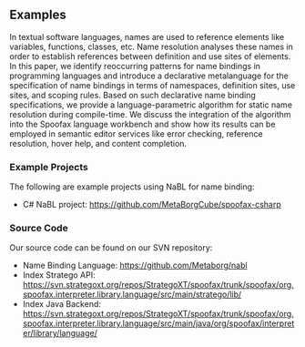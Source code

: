 ## Examples

In textual software languages, names are used to reference elements like variables, functions, classes, etc. 
Name resolution analyses these names in order to establish references between definition and use sites of elements. 
In this paper, we identify reoccurring patterns for name bindings in programming languages and introduce a declarative metalanguage for the specification of name bindings in terms of namespaces, definition sites, use sites, and scoping rules. 
Based on such declarative name binding specifications, we provide a language-parametric algorithm for static name resolution during compile-time. 
We discuss the integration of the algorithm into the Spoofax language workbench and show how its results can be employed in semantic editor services like error checking, reference resolution, hover help, and content completion. 

### Example Projects

The following are example projects using NaBL for name binding:

* C# NaBL project: <https://github.com/MetaBorgCube/spoofax-csharp>

### Source Code

Our source code can be found on our SVN repository:

* Name Binding Language: <https://github.com/Metaborg/nabl>
* Index Stratego API: <https://svn.strategoxt.org/repos/StrategoXT/spoofax/trunk/spoofax/org.spoofax.interpreter.library.language/src/main/stratego/lib/>
* Index Java Backend: https://svn.strategoxt.org/repos/StrategoXT/spoofax/trunk/spoofax/org.spoofax.interpreter.library.language/src/main/java/org/spoofax/interpreter/library/language/


